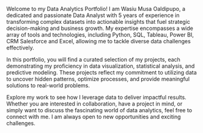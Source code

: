 Welcome to my Data Analytics Portfolio! I am Wasiu Musa Oaldipupo, a dedicated and passionate Data Analyst with 5 years of experience in transforming complex datasets into actionable insights that fuel strategic decision-making and business growth. 
My expertise encompasses a wide array of tools and technologies, including Python, SQL, Tableau, Power BI, CRM Salesforce and Excel, allowing me to tackle diverse data challenges effectively.

In this portfolio, you will find a curated selection of my projects, each demonstrating my proficiency in data visualization, statistical analysis, and predictive modeling. These projects reflect my commitment to utilizing data to uncover hidden patterns, optimize processes, and provide meaningful solutions to real-world problems.

Explore my work to see how I leverage data to deliver impactful results. Whether you are interested in collaboration, have a project in mind, or simply want to discuss the fascinating world of data analytics, feel free to connect with me. I am always open to new opportunities and exciting challenges.
